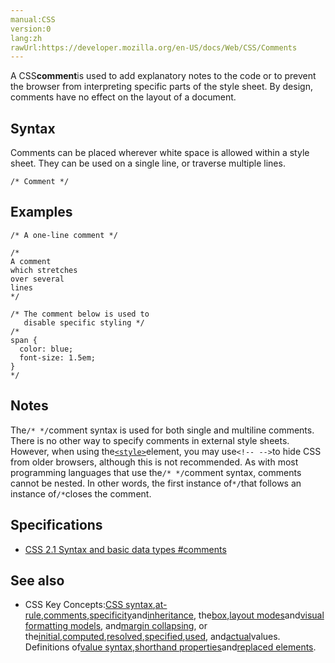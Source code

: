 ```yaml
---
manual:CSS
version:0
lang:zh
rawUrl:https://developer.mozilla.org/en-US/docs/Web/CSS/Comments
---
```







A CSS**comment**is used to add explanatory notes to the code or to prevent the browser from interpreting specific parts of the style sheet. By design, comments have no effect on the layout of a document.


## Syntax<a name="Syntax"></a>


Comments can be placed wherever white space is allowed within a style sheet. They can be used on a single line, or traverse multiple lines.


```
/* Comment */
```

## Examples<a name="Examples"></a>

```
/* A one-line comment */

/*
A comment
which stretches
over several
lines
*/

/* The comment below is used to
   disable specific styling */
/*
span {
  color: blue;
  font-size: 1.5em;
}
*/
```

## Notes<a name="Notes"></a>


The`/* */`comment syntax is used for both single and multiline comments. There is no other way to specify comments in external style sheets. However, when using the[`<style>`](%13253 "The HTML <style> element contains style information for a document, or part of a document. By default, the style instructions written inside that element are expected to be CSS.")element, you may use`<!-- -->`to hide CSS from older browsers, although this is not recommended. As with most programming languages that use the`/* */`comment syntax, comments cannot be nested. In other words, the first instance of`*/`that follows an instance of`/*`closes the comment.


## Specifications<a name="Specifications"></a>

* [CSS 2.1 Syntax and basic data types #comments](%32804 "")

## See also<a name="See_also"></a>

* CSS Key Concepts:[CSS syntax](%32857 "Syntax"),[at-rule](%4443 "At-rule"),[comments](%32858 "Comments"),[specificity](%31831 "Specificity")and[inheritance](%28555 "inheritance"), the[box](%32859 "Box model"),[layout modes](%32860 "CSS layout modes")and[visual formatting models](%32861 "Visual formatting model"), and[margin collapsing](%30837 "Margin collapsing"), or the[initial](%28552 "initial value"),[computed](%28556 "computed value"),[resolved](%32862 "resolved value"),[specified](%32863 "specified value"),[used](%32864 "used value"), and[actual](%32865 "actual value")values. Definitions of[value syntax](%28301 "Value definition syntax"),[shorthand properties](%28797 "Shorthand properties")and[replaced elements](%28752 "Replaced element").



